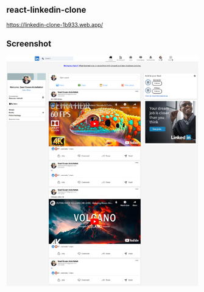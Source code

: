 ## react-linkedin-clone

https://linkedin-clone-1b933.web.app/

## Screenshot
![](https://github.com/SaadEssam/react-linkedin-clone/blob/main/Screenshot.png)


